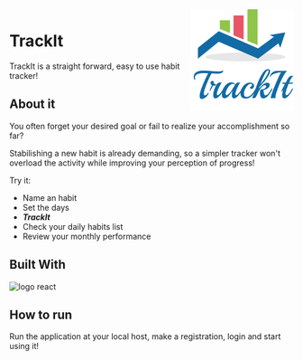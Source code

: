 <img src="./public/assets/logo_TrackIt.png" alt="Logo of the project" align="right"/>

# TrackIt

TrackIt is a straight forward, easy to use habit tracker!


## About it

You often forget your desired goal or fail to realize your accomplishment so far?

Stabilishing a new habit is already demanding, so a simpler tracker won't overload the activity while improving your perception of progress!

Try it:
  - Name an habit
  - Set the days
  - ***TrackIt***
  - Check your daily habits list
  - Review your monthly performance


## Built With
<img src="https://img.shields.io/badge/React-20232A?style=for-the-badge&logo=react&logoColor=61DAFB" alt="logo react"/> </br>


## How to run

Run the application at your local host, make a registration, login and start using it!
